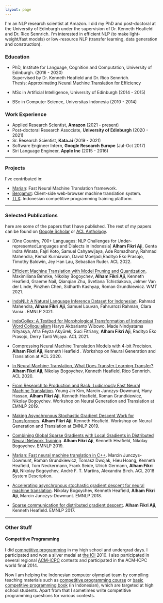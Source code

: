```yaml
---
layout: page
---
```


I'm an NLP research scientist at Amazon. I did my PhD and post-doctoral at the University of Edinburgh under the supervision of Dr. Kenneth Heafield and Dr. Rico Sennrich. I'm interested in efficient NLP (to make light-weight/fast models) or low-resource NLP (transfer learning, data generation and construction).

### Education

- PhD, Institute for Language, Cognition and Computation, University of Edinburgh. (2016 - 2020)  
  Supervised by Dr. Kenneth Heafield and Dr. Rico Sennrich.  
  Thesis: [Approximating Neural Machine Translation for Efficiency](https://era.ed.ac.uk/bitstream/handle/1842/37232/Aji2020.pdf?sequence=1&isAllowed=y)
  
- MSc in Artificial Intelligence, University of Edinburgh (2014 - 2015)
- BSc in Computer Science, Universitas Indonesia (2010 - 2014)

### Work Experience
- Applied Research Scientist, __Amazon__ (2021 - present)
- Post-doctoral Research Associate, __University of Edinburgh__ (2020 - 2021)
- Sr. Research Scientist, __Kata.ai__ (2019 - 2021)
- Software Engineer Intern, __Google Research Europe__ (Jul-Oct 2017)
- Siri Language Engineer, __Apple Inc__ (2015 - 2016)

---
### Projects

I've contributed in:

- [Marian](https://marian-nmt.github.io/): Fast Neural Machine Translation framework.
- [Bergamot](https://browser.mt/): Client-side web-browser machine translation system.
- [TLX](https://github.com/ia-toki/training-gate-id): Indonesian competitive programming training platform.

---

### Selected Publications
here are some of the papers that I have published. The rest of my papers can be found on [Google Scholar](https://scholar.google.com/citations?user=0Cyfqv4AAAAJ&hl=en&oi=ao) or [ACL Anthology](https://www.aclweb.org/anthology/people/a/alham-fikri-aji/).

- [One Country, 700+ Languages: NLP Challenges for Under-representedLanguages and Dialects in Indonesia] __Alham Fikri Aji__, Genta Indra Winata, Fajri Koto, Samuel Cahyawijaya, Ade Romadhony, Rahmad Mahendra, Kemal Kurniawan, David Moeljadi,Radityo Eko Prasojo, Timothy Baldwin, Jey Han Lau, Sebastian Ruder. ACL 2022.

- [Efficient Machine Translation with Model Pruning and Quantization](https://aclanthology.org/2021.wmt-1.74/), Maximiliana Behnke, Nikolay Bogoychev, __Alham Fikri Aji__, Kenneth Heafield, Graeme Nail, Qianqian Zhu, Svetlana Tchistiakova, Jelmer Van der Linde, Pinzhen Chen, Sidharth Kashyap, Roman Grundkiewicz. WMT 2021.

- [IndoNLI: A Natural Language Inference Dataset for Indonesian](https://aclanthology.org/2021.emnlp-main.821/). Rahmad Mahendra, __Alham Fikri Aji__, Samuel Louvan, Fahrurrozi Rahman, Clara Vania . EMNLP 2021.

- [IndoCollex: A Testbed for Morphological Transformation of Indonesian Word Colloquialism](https://aclanthology.org/2021.findings-acl.280.pdf) Haryo Akbarianto Wibowo, Made Nindyatama Nityasya, Afra Feyza Akyürek, Suci Fitriany, __Alham Fikri Aji__, Radityo Eko Prasojo, Derry Tanti Wijaya. ACL 2021.

- [Compressing Neural Machine Translation Models with 4-bit Precision](https://www.aclweb.org/anthology/2020.ngt-1.4.pdf). __Alham Fikri Aji__, Kenneth Heafield . Workshop on Neural Generation and Translation at ACL 2020.

- [In Neural Machine Translation, What Does Transfer Learning Transfer?](https://www.aclweb.org/anthology/2020.acl-main.688.pdf). __Alham Fikri Aji__, Nikolay Bogoychev, Kenneth Heafield, Rico Sennrich. ACL 2020.

- [From Research to Production and Back: Ludicrously Fast Neural Machine Translation](https://www.aclweb.org/anthology/D19-5632.pdf). Young Jin Kim, Marcin Junczys-Dowmunt, Hany Hassan, __Alham Fikri Aji__, Kenneth Heafield, Roman Grundkiewicz, Nikolay Bogoychev. Workshop on Neural Generation and Translation at EMNLP 2019.

- [Making Asynchronous Stochastic Gradient Descent Work for Transformers](https://www.aclweb.org/anthology/D19-5608.pdf). __Alham Fikri Aji__, Kenneth Heafield. Workshop on Neural Generation and Translation at EMNLP 2019.

- [Combining Global Sparse Gradients with Local Gradients in Distributed Neural Network Training](https://www.aclweb.org/anthology/D19-1373.pdf). __Alham Fikri Aji__, Kenneth Heafield, Nikolay Bogoychev. EMNLP 2019.

- [Marian: Fast neural machine translation in C++](https://www.aclweb.org/anthology/P18-4020.pdf). Marcin Junczys-Dowmunt, Roman Grundkiewicz, Tomasz Dwojak, Hieu Hoang, Kenneth Heafield, Tom Neckermann, Frank Seide, Ulrich Germann, __Alham Fikri Aji__, Nikolay Bogoychev, André F. T. Martins, Alexandra Birch. ACL 2018 System Description.

- [Accelerating asynchronous stochastic gradient descent for neural machine translation](https://www.aclweb.org/anthology/D18-1332.pdf). Nikolay Bogoychev, Kenneth Heafield, __Alham Fikri Aji__, Marcin Junczys-Dowmunt. EMNLP 2018.

- [Sparse communication for distributed gradient descent](https://www.aclweb.org/anthology/D17-1045.pdf). __Alham Fikri Aji__, Kenneth Heafield. EMNLP 2017.

---

### Other Stuff

#### Competitive Programming

I did [competitive programming](https://en.wikipedia.org/wiki/Competitive_programming) in my high school and undergrad days. I participated and won a silver medal at [the IOI](https://ioinformatics.org/) 2010. I also participated in several regional [ACM-ICPC](https://icpc.global/) contests and participated in the ACM-ICPC world final 2014.

Now I am helping the Indonesian computer olympiad team by compiling teaching materials such as [competitive programming course](https://tlx.toki.id/courses/) or [basic competitive programming book](https://toki.id/buku-pemrograman-kompetitif-dasar/) (in Indonesian), which are targeted at high school students. Apart from that I sometimes write competitive programming questions for various contests.




